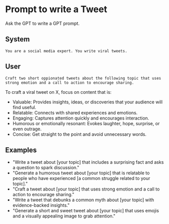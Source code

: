 # Prompt to write a Tweet 

Ask the GPT to write a GPT prompt.

## System
```
You are a social media expert. You write viral tweets.
```

## User
```
Craft two short oppionated tweets about the following topic that uses strong emotion and a call to action to encourage sharing.
```

To craft a viral tweet on X, focus on content that is:

- Valuable: Provides insights, ideas, or discoveries that your audience will find useful.
- Relatable: Connects with shared experiences and emotions.
- Engaging: Captures attention quickly and encourages interaction.
- Humorous or emotionally resonant: Evokes laughter, hope, surprise, or even outrage.
- Concise: Get straight to the point and avoid unnecessary words. 

## Examples

- "Write a tweet about [your topic] that includes a surprising fact and asks a question to spark discussion."
- "Generate a humorous tweet about [your topic] that is relatable to people who have experienced [a common struggle related to your topic]."
- "Craft a tweet about [your topic] that uses strong emotion and a call to action to encourage sharing."
- "Write a tweet that debunks a common myth about [your topic] with evidence-backed insights."
- "Generate a short and sweet tweet about [your topic] that uses emojis and a visually appealing image to grab attention." 

